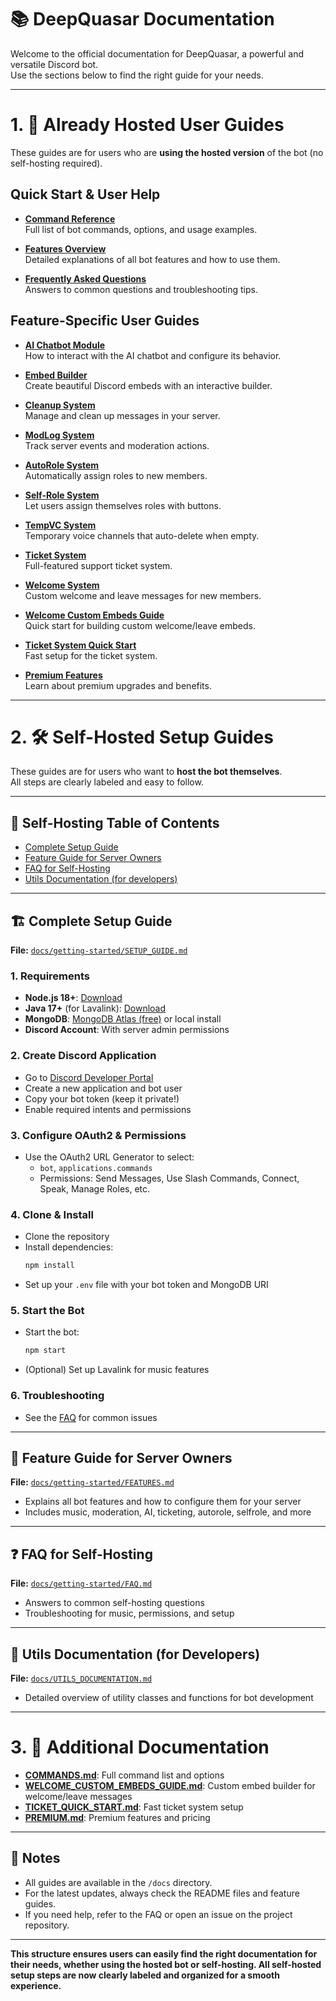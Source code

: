 # 📚 DeepQuasar Documentation

Welcome to the official documentation for DeepQuasar, a powerful and versatile Discord bot.  
Use the sections below to find the right guide for your needs.

---

# 1. 🚀 Already Hosted User Guides

These guides are for users who are **using the hosted version** of the bot (no self-hosting required).

## Quick Start & User Help

- **[Command Reference](./COMMANDS.md)**  
  Full list of bot commands, options, and usage examples.

- **[Features Overview](./getting-started/FEATURES.md)**  
  Detailed explanations of all bot features and how to use them.

- **[Frequently Asked Questions](./getting-started/FAQ.md)**  
  Answers to common questions and troubleshooting tips.

## Feature-Specific User Guides

- **[AI Chatbot Module](./features/CHATBOT_MODULE.md)**  
  How to interact with the AI chatbot and configure its behavior.

- **[Embed Builder](./features/content-creation/EMBED_BUILDER.md)**  
  Create beautiful Discord embeds with an interactive builder.

- **[Cleanup System](./features/content-creation/CLEANUP_SYSTEM.md)**  
  Manage and clean up messages in your server.

- **[ModLog System](./features/moderation/MODLOG_DOCUMENTATION.md)**  
  Track server events and moderation actions.

- **[AutoRole System](./features/server-management/AUTOROLE_SYSTEM.md)**  
  Automatically assign roles to new members.

- **[Self-Role System](./features/server-management/SELFROLE_DOCUMENTATION.md)**  
  Let users assign themselves roles with buttons.

- **[TempVC System](./features/server-management/TEMPVC_SYSTEM.md)**  
  Temporary voice channels that auto-delete when empty.

- **[Ticket System](./features/server-management/TICKET_SYSTEM_DOCUMENTATION.md)**  
  Full-featured support ticket system.

- **[Welcome System](./features/server-management/WELCOME_SYSTEM.md)**  
  Custom welcome and leave messages for new members.

- **[Welcome Custom Embeds Guide](./WELCOME_CUSTOM_EMBEDS_GUIDE.md)**  
  Quick start for building custom welcome/leave embeds.

- **[Ticket System Quick Start](./TICKET_QUICK_START.md)**  
  Fast setup for the ticket system.

- **[Premium Features](./other/PREMIUM.md)**  
  Learn about premium upgrades and benefits.

---

# 2. 🛠️ Self-Hosted Setup Guides

These guides are for users who want to **host the bot themselves**.  
All steps are clearly labeled and easy to follow.

---

## 📖 Self-Hosting Table of Contents

- [Complete Setup Guide](./getting-started/SETUP_GUIDE.md)
- [Feature Guide for Server Owners](./getting-started/FEATURES.md)
- [FAQ for Self-Hosting](./getting-started/FAQ.md)
- [Utils Documentation (for developers)](./UTILS_DOCUMENTATION.md)

---

## 🏗️ Complete Setup Guide

**File:** [`docs/getting-started/SETUP_GUIDE.md`](./getting-started/SETUP_GUIDE.md)

### 1. Requirements

- **Node.js 18+**: [Download](https://nodejs.org/)
- **Java 17+** (for Lavalink): [Download](https://adoptium.net/)
- **MongoDB**: [MongoDB Atlas (free)](https://www.mongodb.com/atlas) or local install
- **Discord Account**: With server admin permissions

### 2. Create Discord Application

- Go to [Discord Developer Portal](https://discord.com/developers/applications)
- Create a new application and bot user
- Copy your bot token (keep it private!)
- Enable required intents and permissions

### 3. Configure OAuth2 & Permissions

- Use the OAuth2 URL Generator to select:
  - `bot`, `applications.commands`
  - Permissions: Send Messages, Use Slash Commands, Connect, Speak, Manage Roles, etc.

### 4. Clone & Install

- Clone the repository
- Install dependencies:  
  ```bash
  npm install
  ```
- Set up your `.env` file with your bot token and MongoDB URI

### 5. Start the Bot

- Start the bot:  
  ```bash
  npm start
  ```
- (Optional) Set up Lavalink for music features

### 6. Troubleshooting

- See the [FAQ](./getting-started/FAQ.md) for common issues

---

## 📝 Feature Guide for Server Owners

**File:** [`docs/getting-started/FEATURES.md`](./getting-started/FEATURES.md)

- Explains all bot features and how to configure them for your server
- Includes music, moderation, AI, ticketing, autorole, selfrole, and more

---

## ❓ FAQ for Self-Hosting

**File:** [`docs/getting-started/FAQ.md`](./getting-started/FAQ.md)

- Answers to common self-hosting questions
- Troubleshooting for music, permissions, and setup

---

## 🧰 Utils Documentation (for Developers)

**File:** [`docs/UTILS_DOCUMENTATION.md`](./UTILS_DOCUMENTATION.md)

- Detailed overview of utility classes and functions for bot development

---

# 3. 📂 Additional Documentation

- **[COMMANDS.md](./COMMANDS.md)**: Full command list and options
- **[WELCOME_CUSTOM_EMBEDS_GUIDE.md](./WELCOME_CUSTOM_EMBEDS_GUIDE.md)**: Custom embed builder for welcome/leave messages
- **[TICKET_QUICK_START.md](./TICKET_QUICK_START.md)**: Fast ticket system setup
- **[PREMIUM.md](./other/PREMIUM)**: Premium features and pricing

---

## 📑 Notes

- All guides are available in the `/docs` directory.
- For the latest updates, always check the README files and feature guides.
- If you need help, refer to the FAQ or open an issue on the project repository.

---

**This structure ensures users can easily find the right documentation for their needs, whether using the hosted bot or self-hosting. All self-hosted setup steps are now clearly labeled and organized for a smooth experience.**